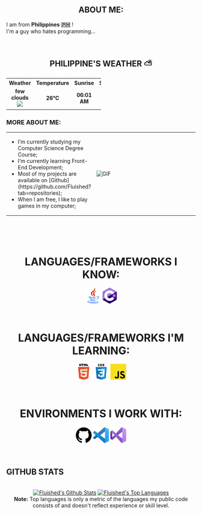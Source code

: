 <!--
**Fluished/Fluished** is a ✨ _special_ ✨ repository because its `README.md` (this file) appears on your GitHub profile.

Here are some ideas to get you started:

- 🔭 I’m currently working on ...
- 🌱 I’m currently learning ...
- 👯 I’m looking to collaborate on ...
- 🤔 I’m looking for help with ...
- 💬 Ask me about ...
- 📫 How to reach me: ...
- 😄 Pronouns: ...
- ⚡ Fun fact: ...
-->

<!-- Social icons section -->

<!-- Description about me -->
<h2 align="center"> ABOUT ME:</h2>
I am from <strong>Philippines 🇵🇭</strong> !<br />
I'm a guy who hates programming...<br />
<br/><br/> 

<!-- Weather table -->

<h2 align="center"> PHILIPPINE'S WEATHER ⛅ </h2>
<table align="center" style="width:50%">
    <tr style="text-align:center">
        <th>Weather</th>
        <th>Temperature</th>
        <th>Sunrise</th>
        <th>Sunset</th>
        <th>Humidity</th>
    </tr>
    <tr style="text-align:center">
        <td><b>few clouds</b><img width="15" src=http:&#x2F;&#x2F;openweathermap.org&#x2F;img&#x2F;w&#x2F;02d.png></td>
        <td><b>26°C</b></td>
        <td><b>06:01 AM</b></td>
        <td><b>06:07 PM</b></td>
        <td><b>65%</b></td>
    </tr>
</table>

### MORE ABOUT ME:
<table style="border: none;">
  <tr style="border: none;">
    <td style="border: none;">
      <ul>
        <li>
          I’m currently studying my Computer Science Degree Course;
        </li>
        <li>
          I’m currently learning Front-End Development; 
        </li>
        <li>
          Most of my projects are available on [Github](https://github.com/Fluished?tab=repositories); 
        </li>
        <li>
          When I am free, I like to play games in my computer;
        </li>
    </td>
    <td style="border: none;">
      <img align="right" alt="GIF" src="./assets/dance_ascii.gif" width="450vw"/>
    </td>
  </tr>
</table>
<br><br><br>

<!-- Languages and Skills section -->

<h1 align="center"> LANGUAGES/FRAMEWORKS I KNOW: </h1>
<p align="center">
  <code><a href="https://www.java.com/en/"><img alt="Java" title="Java" src="./assets/java.png" height="42"></a></code>
  <code><a href="https://dotnet.microsoft.com/en-us/languages/csharp"><img alt="C#" title="Java" src="./assets/csharp.png" height="42"></a></code>
</p>
<br>

<h1 align="center"> LANGUAGES/FRAMEWORKS I'M LEARNING: </h1>
<p align="center">
  <code><a href="https://en.wikipedia.org/wiki/HTML"><img alt="HTML 5" title="HTML 5" src="./assets/html.png" height="42"></a></code>
  <code><a href="https://www.w3.org/Style/CSS/Overview.en.html"><img alt="CSS 3" title="CSS 3" src="./assets/css.png" height="42"></a></code>
  <code><a href="https://developer.mozilla.org/en-US/docs/Web/JavaScript"><img alt="JavaScript" title="JavaScript" src="./assets/js.png" height="42"></a></code>
</p>
<br>

<h1 align="center"> ENVIRONMENTS I WORK WITH: </h1>
<p align="center">
  <code><a href="https://github.com/"><img alt="GitHub" title="GitHub" src="./assets/github.png" height="42"></a></code>
  <code><a href="https://code.visualstudio.com/"><img alt="VS Code" title="VS Code" src="./assets/vscode.png" height="42"></a></code>
  <code><a href="https://visualstudio.microsoft.com/"><img alt="Visual Studio" title="Visual Studio" src="./assets/vstudio.png" height="42"></a></code>
</p>
<br>

<!-- GitHub stats section -->

## GITHUB STATS

<!-- Bassed on: https://github.com/anuraghazra/github-readme-stats -->
<p align="center">
  <br/>
  <a href="https://github.com/anuraghazra/github-readme-stats"><img alt="Fluished's Github Stats" src="https://github-readme-stats.vercel.app/api?username=Fluished&theme=dark&show_icons=true" height="192px"/></a>
  <a href="https://github.com/anuraghazra/github-readme-stats"><img alt="Fluished's Top Languages" src="https://github-readme-stats.vercel.app/api/top-langs/?username=anuraghazra&layout=compact" height="192px"/></a>
  <br/>
  <b>Note:</b> Top languages is only a metric of the languages my public code consists of and doesn't reflect experience or skill level.
</p>

